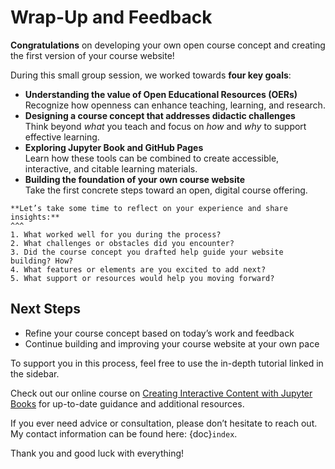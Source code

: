 # Wrap-Up and Feedback

**Congratulations** on developing your own open course concept and creating the first version of your course website!

During this small group session, we worked towards **four key goals**:

- **Understanding the value of Open Educational Resources (OERs)**  
Recognize how openness can enhance teaching, learning, and research.
- **Designing a course concept that addresses didactic challenges**  
Think beyond _what_ you teach and focus on _how_ and _why_ to support effective learning.
- **Exploring Jupyter Book and GitHub Pages**  
Learn how these tools can be combined to create accessible, interactive, and citable learning materials.
- **Building the foundation of your own course website**  
Take the first concrete steps toward an open, digital course offering.

````{card} 
**Let’s take some time to reflect on your experience and share insights:**
^^^
1. What worked well for you during the process?
2. What challenges or obstacles did you encounter?
3. Did the course concept you drafted help guide your website building? How?
4. What features or elements are you excited to add next?
5. What support or resources would help you moving forward?
````

## Next Steps
- Refine your course concept based on today’s work and feedback
- Continue building and improving your course website at your own pace

To support you in this process, feel free to use the in-depth tutorial linked in the sidebar.

Check out our online course on [Creating Interactive Content with Jupyter Books](https://diler-digitell.github.io/tutorial_jupyter_books/general-information/index.html) for up-to-date guidance and additional resources.

If you ever need advice or consultation, please don’t hesitate to reach out. My contact information can be found here: {doc}`index`.

Thank you and good luck with everything! 
